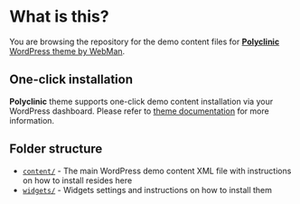 # What is this?

You are browsing the repository for the demo content files for [**Polyclinic** WordPress theme by WebMan](https://www.webmandesign.eu/portfolio/polyclinic-wordpress-theme/).


## One-click installation

**Polyclinic** theme supports one-click demo content installation via your WordPress dashboard. Please refer to [theme documentation](https://www.webmandesign.eu/manual/polyclinic/#demo-content) for more information.


## Folder structure

* [`content/`](https://github.com/webmandesign/demo-content/tree/master/polyclinic/content) - The main WordPress demo content XML file with instructions on how to install resides here
* [`widgets/`](https://github.com/webmandesign/demo-content/tree/master/polyclinic/widgets) - Widgets settings and instructions on how to install them
